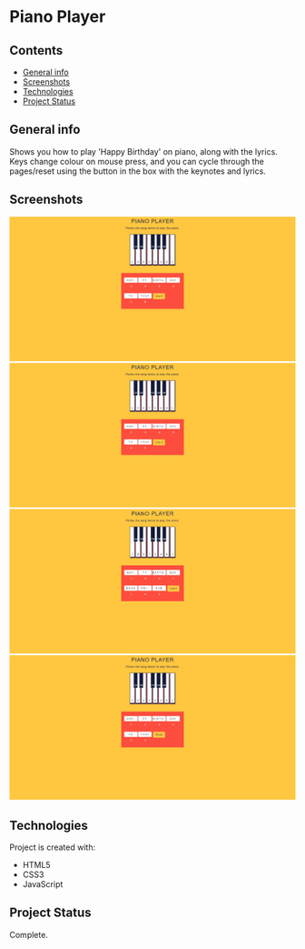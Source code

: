 # Piano Player

## Contents
* [General info](#general-info)
* [Screenshots](#screenshots)
* [Technologies](#technologies)
* [Project Status](#project-status)

## General info
Shows you how to play 'Happy Birthday' on piano, along with the lyrics. Keys change colour on mouse press, and you can cycle through the pages/reset using the button in the box with the keynotes and lyrics.

## Screenshots

![Piano Player Page 1](https://github.com/MarkyXXIII/Piano_Player/blob/main/screenshots/page1.jpg)
![Piano Player Page 2](https://github.com/MarkyXXIII/Piano_Player/blob/main/screenshots/page2.jpg)
![Piano Player Page 3](https://github.com/MarkyXXIII/Piano_Player/blob/main/screenshots/page3.jpg)
![Piano Player Page 4](https://github.com/MarkyXXIII/Piano_Player/blob/main/screenshots/page4.jpg)

## Technologies
Project is created with:
* HTML5
* CSS3
* JavaScript

## Project Status
Complete. 
